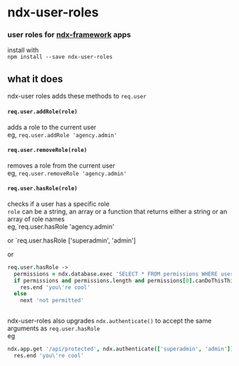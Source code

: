 # ndx-user-roles
### user roles for [ndx-framework](https://github.com/ndxbxrme/ndx-framework) apps
install with  
`npm install --save ndx-user-roles`  
## what it does  
ndx-user roles adds these methods to `req.user`  
#### `req.user.addRole(role)`  
adds a role to the current user  
eg, `req.user.addRole 'agency.admin'`
#### `req.user.removeRole(role)`
removes a role from the current user  
eg, `req.user.removeRole 'agency.admin'`  
#### `req.user.hasRole(role)`
checks if a user has a specific role  
`role` can be a string, an array or a function that returns either a string or an array of role names  
eg,`req.user.hasRole 'agency.admin'  

or `req.user.hasRole ['superadmin', 'admin']  

or
```coffeescript
req.user.hasRole ->
  permissions = ndx.database.exec 'SELECT * FROM permissions WHERE userId=? AND agencyId=?', [req.user._id, req.body.agencyId]
  if permissions and permissions.length and permissions[0].canDoThisThing
    res.end 'you\'re cool'
  else
    next 'not permitted'
  
```
ndx-user-roles also upgrades `ndx.authenticate()` to accept the same arguments as `req.user.hasRole`  
eg
```coffeescript
ndx.app.get '/api/protected', ndx.authenticate(['superadmin', 'admin']), (req, res, next) ->
  res.end 'you\'re cool'
```